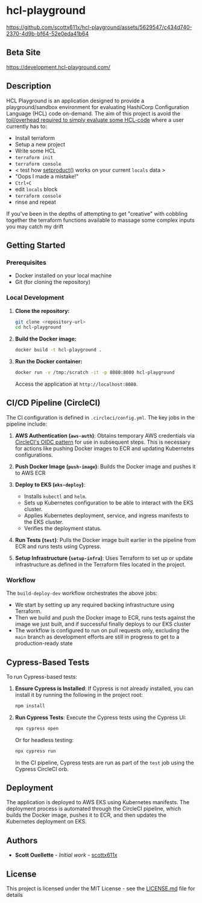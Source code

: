 # hcl-playground
https://github.com/scottx611x/hcl-playground/assets/5629547/c434d740-2370-4d9b-bf64-52e0eda41b64

## Beta Site

https://development.hcl-playground.com/

## Description

HCL Playground is an application designed to provide a playground/sandbox environment for evaluating HashiCorp Configuration Language (HCL) code on-demand.
The aim of this project is avoid the [toil/overhead required to simply evaluate some HCL-code](https://github.com/hashicorp/terraform/issues/24094#issuecomment-1825482867) where a user currently has to:
- Install terraform
- Setup a new project
- Write some HCL
- `terraform init`
- `terraform console`
- < test how [setproduct()](https://developer.hashicorp.com/terraform/language/functions/setproduct) works on your current `locals` data >
- "Oops I made a mistake!"
- `Ctrl+C`
- edit `locals` block
- `terraform console`
- rinse and repeat

If you've been in the depths of attempting to get "creative" with cobbling together the terraform functions available to massage some complex inputs you may catch my drift

## Getting Started

### Prerequisites

- Docker installed on your local machine
- Git (for cloning the repository)

### Local Development

1. **Clone the repository:**
   ```bash
   git clone <repository-url>
   cd hcl-playground
   ```

2. **Build the Docker image:**
   ```bash
   docker build -t hcl-playground .
   ```

3. **Run the Docker container:**
   ```bash
   docker run -v /tmp:/scratch -it -p 8080:8080 hcl-playground
   ```
   Access the application at `http://localhost:8080`.

## CI/CD Pipeline (CircleCI)

The CI configuration is defined in `.circleci/config.yml`. The key jobs in the pipeline include:

1. **AWS Authentication (`aws-auth`)**:
   Obtains temporary AWS credentials via [CircleCI's OIDC pattern](https://circleci.com/docs/openid-connect-tokens/) for use in subsequent steps. This is necessary for actions like pushing Docker images to ECR and updating Kubernetes configurations.

2. **Push Docker Image (`push-image`)**:
   Builds the Docker image and pushes it to AWS ECR

3. **Deploy to EKS (`eks-deploy`)**:
   - Installs `kubectl` and `helm`.
   - Sets up Kubernetes configuration to be able to interact with the EKS cluster.
   - Applies Kubernetes deployment, service, and ingress manifests to the EKS cluster.
   - Verifies the deployment status.

4. **Run Tests (`test`)**:
   Pulls the Docker image built earlier in the pipeline from ECR and runs tests using Cypress.

5. **Setup Infrastructure (`setup-infra`)**:
   Uses Terraform to set up or update infrastructure as defined in the Terraform files located in the project.

### Workflow

The `build-deploy-dev` workflow orchestrates the above jobs:

- We start by setting up any required backing infrastructure using Terraform.
- Then we build and push the Docker image to ECR, runs tests against the image we just built, and if successful finally deploys to our EKS cluster
- The workflow is configured to run on pull requests only, excluding the `main` branch as development efforts are still in progress to get to a production-ready state

## Cypress-Based Tests

To run Cypress-based tests:

1. **Ensure Cypress is Installed**:
   If Cypress is not already installed, you can install it by running the following in the project root:
   ```bash
   npm install
   ```

2. **Run Cypress Tests**:
   Execute the Cypress tests using the Cypress UI:
   ```bash
   npx cypress open
   ```
   Or for headless testing:
   ```bash
   npx cypress run
   ```

   In the CI pipeline, Cypress tests are run as part of the `test` job using the Cypress CircleCI orb.

## Deployment

The application is deployed to AWS EKS using Kubernetes manifests. The deployment process is automated through the CircleCI pipeline, which builds the Docker image, pushes it to ECR, and then updates the Kubernetes deployment on EKS.

## Authors

- **Scott Ouellette** - *Initial work* - [scottx611x](https://github.com/scottx611x)

## License

This project is licensed under the MIT License - see the [LICENSE.md](LICENSE.md) file for details

